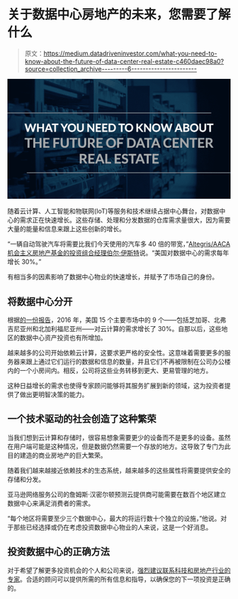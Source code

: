 # 关于数据中心房地产的未来，您需要了解什么

> 原文：<https://medium.datadriveninvestor.com/what-you-need-to-know-about-the-future-of-data-center-real-estate-c460daec98a0?source=collection_archive---------6----------------------->

![](img/e07de7405469d6b6da0c81dc562f6345.png)

随着云计算、人工智能和物联网(IoT)等服务和技术继续占据中心舞台，对数据中心的需求正在快速增长。这些存储、处理和分发数据的仓库需求量很大，因为需要大量的能量和信息来跟上这些创新的增长。

“一辆自动驾驶汽车将需要比我们今天使用的汽车多 40 倍的带宽，”[Altegris/AACA 机会主义房地产基金的投资组合经理伯尔·伊斯特](https://www.barrons.com/articles/data-centers-take-center-stage-in-real-estate-investing-1526681085)说。“美国对数据中心的需求每年增长 30%。”

有相当多的因素影响了数据中心物业的快速增长，并赋予了市场自己的身份。

## **将数据中心分开**

根据[的一份报告](http://www.us.jll.com/united-states/en-us/research/property/data-centers)，2016 年，美国 15 个主要市场中的 9 个——包括芝加哥、北弗吉尼亚州和北加利福尼亚州——对云计算的需求增长了 30%。自那以后，这些地区的数据中心资产投资也有所增加。

越来越多的公司开始依赖云计算，这要求更严格的安全性。这意味着需要更多的服务器来跟上通过它们运行的数据和信息的数量，并且它们不再被限制在公司办公楼内的一个小房间内。相反，公司将这些业务转移到更大、更易管理的地方。

这种日益增长的需求也使得专家顾问能够将其服务扩展到新的领域，这为投资者提供了做出更明智决策的能力。

## 一个技术驱动的社会创造了这种繁荣

当我们想到云计算和存储时，很容易想象需要更少的设备而不是更多的设备。虽然在用户端可能是这种情况，但是数据仍然需要一个存放的地方。这导致了专门为此目的建造的商业房地产的巨大繁荣。

随着我们越来越接近依赖技术的生态系统，越来越多的这些属性将需要提供安全的存储和分发。

亚马逊网络服务公司的詹姆斯·汉密尔顿预测云提供商可能需要在数百个地区建立数据中心来满足消费者的需求。

“每个地区将需要至少三个数据中心，最大的将运行数十个独立的设施，”他说。对于那些已经选择或仍在考虑投资数据中心物业的人来说，这是一个好消息。

## **投资数据中心的正确方法**

对于希望了解更多投资机会的个人和公司来说，[强烈建议联系科技和房地产行业的专家](https://www.linkedin.com/in/steve-friedman-0785bb/)。合适的顾问可以提供所需的所有信息和指导，以确保您的下一项投资是正确的。